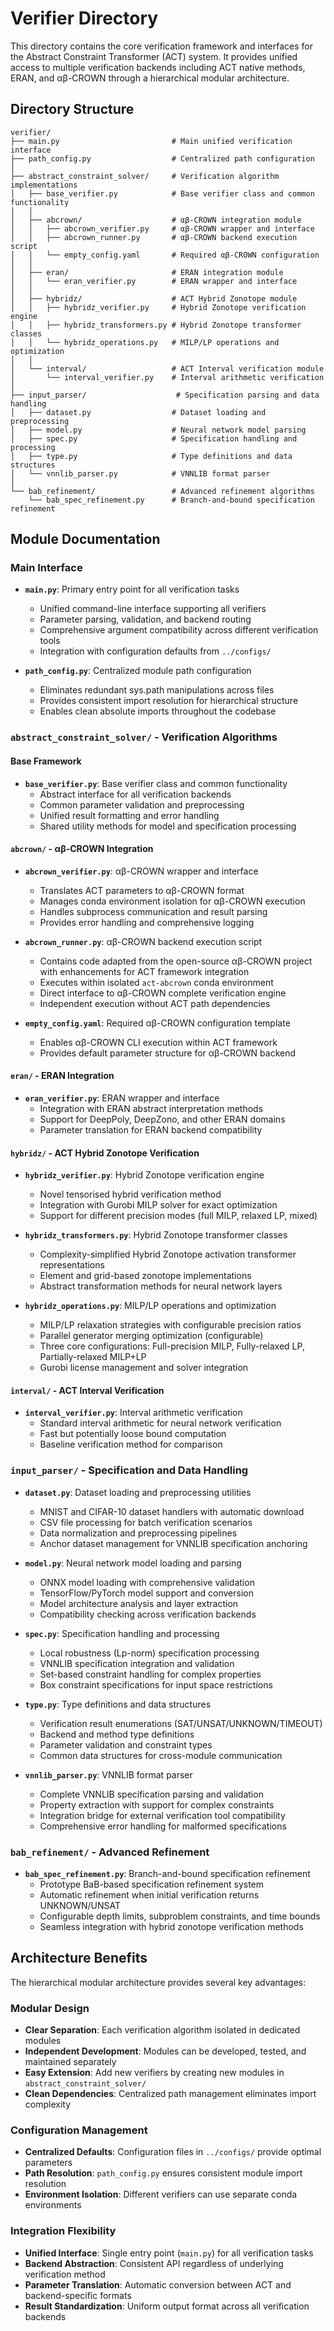 # Verifier Directory

This directory contains the core verification framework and interfaces for the Abstract Constraint Transformer (ACT) system. It provides unified access to multiple verification backends including ACT native methods, ERAN, and αβ-CROWN through a hierarchical modular architecture.

## Directory Structure

```
verifier/
├── main.py                         # Main unified verification interface
├── path_config.py                  # Centralized path configuration
│
├── abstract_constraint_solver/     # Verification algorithm implementations
│   ├── base_verifier.py            # Base verifier class and common functionality
│   │
│   ├── abcrown/                    # αβ-CROWN integration module
│   │   ├── abcrown_verifier.py     # αβ-CROWN wrapper and interface
│   │   ├── abcrown_runner.py       # αβ-CROWN backend execution script
│   │   └── empty_config.yaml       # Required αβ-CROWN configuration
│   │
│   ├── eran/                       # ERAN integration module
│   │   └── eran_verifier.py        # ERAN wrapper and interface
│   │
│   ├── hybridz/                    # ACT Hybrid Zonotope module
│   │   ├── hybridz_verifier.py     # Hybrid Zonotope verification engine
│   │   ├── hybridz_transformers.py # Hybrid Zonotope transformer classes
│   │   └── hybridz_operations.py   # MILP/LP operations and optimization
│   │
│   └── interval/                   # ACT Interval verification module
│       └── interval_verifier.py    # Interval arithmetic verification
│
├── input_parser/                    # Specification parsing and data handling
│   ├── dataset.py                  # Dataset loading and preprocessing
│   ├── model.py                    # Neural network model parsing
│   ├── spec.py                     # Specification handling and processing
│   ├── type.py                     # Type definitions and data structures
│   └── vnnlib_parser.py            # VNNLIB format parser
│
└── bab_refinement/                 # Advanced refinement algorithms
    └── bab_spec_refinement.py      # Branch-and-bound specification refinement
```

## Module Documentation

### **Main Interface**
- **`main.py`**: Primary entry point for all verification tasks
  - Unified command-line interface supporting all verifiers
  - Parameter parsing, validation, and backend routing
  - Comprehensive argument compatibility across different verification tools
  - Integration with configuration defaults from `../configs/`

- **`path_config.py`**: Centralized module path configuration
  - Eliminates redundant sys.path manipulations across files
  - Provides consistent import resolution for hierarchical structure
  - Enables clean absolute imports throughout the codebase

### **`abstract_constraint_solver/` - Verification Algorithms**

#### **Base Framework**
- **`base_verifier.py`**: Base verifier class and common functionality
  - Abstract interface for all verification backends
  - Common parameter validation and preprocessing
  - Unified result formatting and error handling
  - Shared utility methods for model and specification processing

#### **`abcrown/` - αβ-CROWN Integration**
- **`abcrown_verifier.py`**: αβ-CROWN wrapper and interface
  - Translates ACT parameters to αβ-CROWN format
  - Manages conda environment isolation for αβ-CROWN execution
  - Handles subprocess communication and result parsing
  - Provides error handling and comprehensive logging

- **`abcrown_runner.py`**: αβ-CROWN backend execution script
  - Contains code adapted from the open-source αβ-CROWN project with enhancements for ACT framework integration
  - Executes within isolated `act-abcrown` conda environment
  - Direct interface to αβ-CROWN complete verification engine
  - Independent execution without ACT path dependencies

- **`empty_config.yaml`**: Required αβ-CROWN configuration template
  - Enables αβ-CROWN CLI execution within ACT framework
  - Provides default parameter structure for αβ-CROWN backend

#### **`eran/` - ERAN Integration**
- **`eran_verifier.py`**: ERAN wrapper and interface
  - Integration with ERAN abstract interpretation methods
  - Support for DeepPoly, DeepZono, and other ERAN domains
  - Parameter translation for ERAN backend compatibility

#### **`hybridz/` - ACT Hybrid Zonotope Verification**
- **`hybridz_verifier.py`**: Hybrid Zonotope verification engine
  - Novel tensorised hybrid verification method
  - Integration with Gurobi MILP solver for exact optimization
  - Support for different precision modes (full MILP, relaxed LP, mixed)

- **`hybridz_transformers.py`**: Hybrid Zonotope transformer classes
  - Complexity-simplified Hybrid Zonotope activation transformer representations
  - Element and grid-based zonotope implementations
  - Abstract transformation methods for neural network layers

- **`hybridz_operations.py`**: MILP/LP operations and optimization
  - MILP/LP relaxation strategies with configurable precision ratios
  - Parallel generator merging optimization (configurable)
  - Three core configurations: Full-precision MILP, Fully-relaxed LP, Partially-relaxed MILP+LP
  - Gurobi license management and solver integration

#### **`interval/` - ACT Interval Verification**
- **`interval_verifier.py`**: Interval arithmetic verification
  - Standard interval arithmetic for neural network verification
  - Fast but potentially loose bound computation
  - Baseline verification method for comparison

### **`input_parser/` - Specification and Data Handling**
- **`dataset.py`**: Dataset loading and preprocessing utilities
  - MNIST and CIFAR-10 dataset handlers with automatic download
  - CSV file processing for batch verification scenarios
  - Data normalization and preprocessing pipelines
  - Anchor dataset management for VNNLIB specification anchoring

- **`model.py`**: Neural network model loading and parsing
  - ONNX model loading with comprehensive validation
  - TensorFlow/PyTorch model support and conversion
  - Model architecture analysis and layer extraction
  - Compatibility checking across verification backends

- **`spec.py`**: Specification handling and processing
  - Local robustness (Lp-norm) specification processing
  - VNNLIB specification integration and validation
  - Set-based constraint handling for complex properties
  - Box constraint specifications for input space restrictions

- **`type.py`**: Type definitions and data structures
  - Verification result enumerations (SAT/UNSAT/UNKNOWN/TIMEOUT)
  - Backend and method type definitions
  - Parameter validation and constraint types
  - Common data structures for cross-module communication

- **`vnnlib_parser.py`**: VNNLIB format parser
  - Complete VNNLIB specification parsing and validation
  - Property extraction with support for complex constraints
  - Integration bridge for external verification tool compatibility
  - Comprehensive error handling for malformed specifications

### **`bab_refinement/` - Advanced Refinement**
- **`bab_spec_refinement.py`**: Branch-and-bound specification refinement
  - Prototype BaB-based specification refinement system
  - Automatic refinement when initial verification returns UNKNOWN/UNSAT
  - Configurable depth limits, subproblem constraints, and time bounds
  - Seamless integration with hybrid zonotope verification methods


## Architecture Benefits

The hierarchical modular architecture provides several key advantages:

### **Modular Design**
- **Clear Separation**: Each verification algorithm isolated in dedicated modules
- **Independent Development**: Modules can be developed, tested, and maintained separately
- **Easy Extension**: Add new verifiers by creating new modules in `abstract_constraint_solver/`
- **Clean Dependencies**: Centralized path management eliminates import complexity

### **Configuration Management**
- **Centralized Defaults**: Configuration files in `../configs/` provide optimal parameters
- **Path Resolution**: `path_config.py` ensures consistent module import resolution
- **Environment Isolation**: Different verifiers can use separate conda environments

### **Integration Flexibility**
- **Unified Interface**: Single entry point (`main.py`) for all verification tasks
- **Backend Abstraction**: Consistent API regardless of underlying verification method
- **Parameter Translation**: Automatic conversion between ACT and backend-specific formats
- **Result Standardization**: Uniform output format across all verification backends